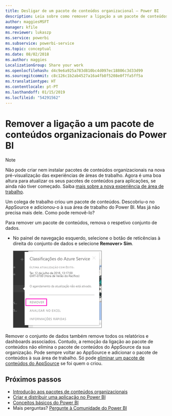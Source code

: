 ```yaml
---
title: Desligar de um pacote de conteúdos organizacional – Power BI
description: Leia sobre como remover a ligação a um pacote de conteúdos organizacional, eliminando o conjunto de dados no Power BI.
author: maggiesMSFT
manager: kfile
ms.reviewer: lukaszp
ms.service: powerbi
ms.subservice: powerbi-service
ms.topic: conceptual
ms.date: 08/02/2018
ms.author: maggies
LocalizationGroup: Share your work
ms.openlocfilehash: d4c9e6a925a783d810bc4d097ec18806c3d33d99
ms.sourcegitcommit: c8c126c1b2ab4527a16a4fb8f5208e0f7fa5ff5a
ms.translationtype: HT
ms.contentlocale: pt-PT
ms.lasthandoff: 01/15/2019
ms.locfileid: "54291562"
---
```

# <a name="remove-your-connection-to-a-power-bi-organizational-content-pack"></a>Remover a ligação a um pacote de conteúdos organizacionais do Power BI

> [!NOTE]
> Não pode criar nem instalar pacotes de conteúdos organizacionais na nova pré-visualização das experiências de áreas de trabalho. Agora é uma boa altura para atualizar os seus pacotes de conteúdos para aplicações, se ainda não tiver começado. Saiba [mais sobre a nova experiência de área de trabalho](service-create-the-new-workspaces.md).
> 

Um colega de trabalho criou um pacote de conteúdos. Descobriu-o no AppSource e adicionou-o à sua área de trabalho do Power BI. Mas já não precisa mais dele.  Como pode removê-lo?

Para remover um pacote de conteúdos, remova o respetivo conjunto de dados.  

* No painel de navegação esquerdo, selecione o botão de reticências à direita do conjunto de dados e selecione **Remover\> Sim**.  
  
  ![Remover pacote de conteúdos](media/service-organizational-content-pack-disconnect/power-bi-remove-organizational-content-pack-dataset.png)

Remover o conjunto de dados também remove todos os relatórios e dashboards associados. Contudo, a remoção da ligação ao pacote de conteúdos não elimina o pacote de conteúdos do AppSource da sua organização.  Pode sempre voltar ao AppSource e adicionar o pacote de conteúdos à sua área de trabalho. Só pode [eliminar um pacote de conteúdos do AppSource](service-organizational-content-pack-manage-update-delete.md) se foi quem o criou.

## <a name="next-steps"></a>Próximos passos
* [Introdução aos pacotes de conteúdos organizacionais](service-organizational-content-pack-introduction.md) 
* [Criar e distribuir uma aplicação no Power BI](service-create-distribute-apps.md) 
* [Conceitos básicos do Power BI](consumer/end-user-basic-concepts.md)  
* Mais perguntas? [Pergunte à Comunidade do Power BI](http://community.powerbi.com/)

